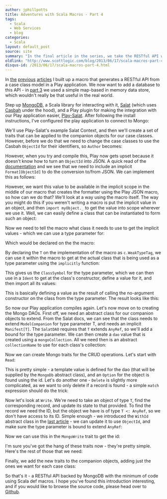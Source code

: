 ```yaml
---
author: jphillpotts
title: Adventures with Scala Macros - Part 4
tags:
  - Scala
  - Web Services
  - blog
categories:
  - Scala
layout: default_post
source: site
summary: "In the final article in the series, we take the RESTful API we've created and integrate it with MongoDB for persistence using the Salat library."
oldlink: "http://www.scottlogic.com/blog/2013/06/17/scala-macros-part-4.html"
disqus-id: /2013/06/17/scala-macros-part-4.html
---
```



In <a href="{{site.github.url}}{% post_url 2013-06-05-scala-macros-part-1 %}">the</a>
<a href="{{site.github.url}}{% post_url 2013-06-06-scala-macros-part-2 %}">previous</a>
<a href="{{site.github.url}}{% post_url 2013-06-07-scala-macros-part-3 %}">articles</a> I 
built up a macro that generates a RESTful API from a case class model in a Play 
application. We now want to add a database to this API - in 
<a href="{% post_url 2013-06-07-scala-macros-part-3 %}">part 3</a> we used a simple
map-based in memory data store, which wouldn't really be that useful in the real world.

Step up [MongoDB](http://www.mongodb.org/), a Scala library for interacting with it, 
[Salat](https://github.com/novus/salat) (which uses 
[Casbah](https://github.com/mongodb/casbah/) under the hood), and a Play plugin for 
making the integration with our Play application easier, 
[Play-Salat](https://github.com/leon/play-salat). After following the install 
instructions, I've configured the play application to connect to Mongo: 

<script src="https://gist.github.com/mrpotes/9bc896e985ae0744524a.js?file=application.conf"> </script>

We'll use Play-Salat's example Salat Context, and then we'll create a set of traits that
can be applied to the companion objects for our case classes. However, before we do that
we need to change the case classes to use the Casbah `ObjectId` for their identifiers, so
`Author` becomes:

<script src="https://gist.github.com/mrpotes/9bc896e985ae0744524a.js?file=Author.scala"> </script>

However, when you try and compile this, Play now gets upset because it doesn't know how
to turn an `ObjectId` into JSON. A quick read of the 
[documentation](http://www.playframework.com/documentation/2.1.1/ScalaJson) and we see
that we need to include an implicit `Format[ObjectId]` to do the conversion to/from JSON.
We can implement this as follows:

<script src="https://gist.github.com/mrpotes/9bc896e985ae0744524a.js?file=objectid-format.scala"> </script>

However, we want this value to be available in the implicit scope in the middle of our
macro that creates the formatter using the Play JSON macro, so how can we do that? We'll
look at a way using the macro itself. The way you might do this if you weren't writing
a macro is put the implicit value in an object, and then `import myObject._` to get the
value into scope wherever we use it. Well, we can easily define a class that can be 
instantiated to form such an object:

<script src="https://gist.github.com/mrpotes/9bc896e985ae0744524a.js?file=ObjectIdFormat.scala"> </script>

Now we need to tell the macro what class it needs to use to get the implicit values -
which we can use a type parameter for:

<script src="https://gist.github.com/mrpotes/9bc896e985ae0744524a.js?file=type-param-macro-use.scala"> </script>

Which would be declared on the the macro:

<script src="https://gist.github.com/mrpotes/9bc896e985ae0744524a.js?file=type-param-macro.scala"> </script>

By declaring the `T` on the implementation of the macro as `c.WeakTypeTag`, we can use
it within the macro to get at the actual class that is being used as a type parameter
using the `implicitly` function:

<script src="https://gist.github.com/mrpotes/9bc896e985ae0744524a.js?file=type-param-class.scala"> </script>

This gives us the `ClassSymbol` for the type parameter, which we can then use in a
`Ident` to get at the class's constructor, define a value for it, and then import all
its values:

<script src="https://gist.github.com/mrpotes/9bc896e985ae0744524a.js?file=import-implicits.scala"> </script>

This is basically defining a value as the result of calling the no-argument 
constructor on the class from the type parameter. The result looks like this:

<script src="https://gist.github.com/mrpotes/9bc896e985ae0744524a.js?file=show-import-implicits.scala"> </script>

So now our Play application compiles again. Let's now move on to creating the Mongo
DAOs. First off, we need an abstract class for our companion objects to extend. From
the Salat docs, we can see that the class needs to extend `ModelCompanion` for type
parameter T, and needs an implicit `Manifest[T]`. The `SalatDAO` requires that `T` 
extends `AnyRef`, so we'll add a bound for the type parameter. We can then create a 
`dao` value that is created using a `mongoCollection`. All we need then is an 
abstract `collectionName` to use for each class's collection:

<script src="https://gist.github.com/mrpotes/9bc896e985ae0744524a.js?file=MongoDb.scala"> </script>

Now we can create Mongo traits for the CRUD operations. Let's start with `Read`:

<script src="https://gist.github.com/mrpotes/9bc896e985ae0744524a.js?file=MongoRead.scala"> </script>

This is pretty simple - a template value is defined for the dao (that will be 
supplied by the `MongoDb` abstract class), and an `Option` for the object is found 
using the id. Let's do another one - `Delete` is slightly more complicated, as we
want to only delete if a record is found - a simple `match` expression should do
the trick:

<script src="https://gist.github.com/mrpotes/9bc896e985ae0744524a.js?file=MongoDelete.scala"> </script>

Now let's look at `Write`. We're need to take an object of type `T`, find the 
corresponding record, and update its state to that provided. To find the record we
need the ID, but the object we have is of type `T <: AnyRef`, so we don't have
access to its ID. Simple enough - we introduced the `WithId` abstract class in the
<a href="{{site.github.url}}{% post_url 2013-06-07-scala-macros-part-3 %}">last article</a> -
we can update it to use `ObjectId`, and make sure the type parameter is bound to
extend `AnyRef`:

<script src="https://gist.github.com/mrpotes/9bc896e985ae0744524a.js?file=WithId.scala"> </script>
 
Now we can use this in the `MongoWrite` trait to get the id:

<script src="https://gist.github.com/mrpotes/9bc896e985ae0744524a.js?file=MongoWrite.scala"> </script>

I'm sure you've got the hang of these traits now - they're pretty simple. Here's
the rest of those that we need:

<script src="https://gist.github.com/mrpotes/9bc896e985ae0744524a.js?file=other-traits.scala"> </script>

Finally, we add the new traits to the companion objects, adding just the ones we want
for each case class:

<script src="https://gist.github.com/mrpotes/9bc896e985ae0744524a.js?file=Book.scala"> </script>

So that's it - a RESTful API backed by MongoDB with the minimum of code using Scala 
def macros. I hope you've found this introduction interesting, and if you would like
to browse the source code, please head over to 
[Github](https://github.com/mrpotes/playful-rest).















































